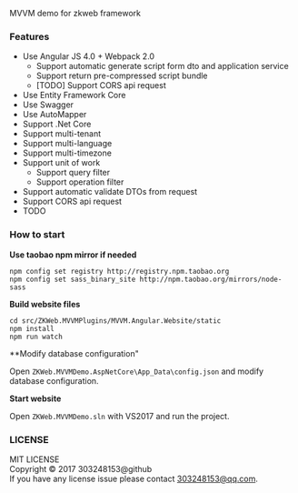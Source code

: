 MVVM demo for zkweb framework

### Features

- Use Angular JS 4.0 + Webpack 2.0
	- Support automatic generate script form dto and application service
	- Support return pre-compressed script bundle
	- [TODO] Support CORS api request
- Use Entity Framework Core
- Use Swagger
- Use AutoMapper
- Support .Net Core
- Support multi-tenant
- Support multi-language
- Support multi-timezone
- Support unit of work
	- Support query filter
	- Support operation filter
- Support automatic validate DTOs from request
- Support CORS api request
- TODO

### How to start

**Use taobao npm mirror if needed**

```
npm config set registry http://registry.npm.taobao.org
npm config set sass_binary_site http://npm.taobao.org/mirrors/node-sass
```

**Build website files**

```
cd src/ZKWeb.MVVMPlugins/MVVM.Angular.Website/static
npm install
npm run watch
```

**Modify database configuration"

Open `ZKWeb.MVVMDemo.AspNetCore\App_Data\config.json` and modify database configuration.

**Start website**

Open `ZKWeb.MVVMDemo.sln` with VS2017 and run the project.

### LICENSE

MIT LICENSE<br/>
Copyright © 2017 303248153@github<br/>
If you have any license issue please contact 303248153@qq.com.<br/>
